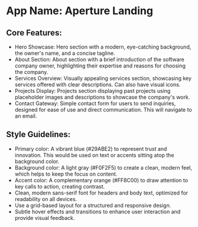 # **App Name**: Aperture Landing

## Core Features:

- Hero Showcase: Hero section with a modern, eye-catching background, the owner's name, and a concise tagline.
- About Section: About section with a brief introduction of the software company owner, highlighting their expertise and reasons for choosing the company. 
- Services Overview: Visually appealing services section, showcasing key services offered with clear descriptions. Can also have visual icons.
- Projects Display: Projects section displaying past projects using placeholder images and descriptions to showcase the company's work.
- Contact Gateway: Simple contact form for users to send inquiries, designed for ease of use and direct communication. This will navigate to an email.

## Style Guidelines:

- Primary color: A vibrant blue (#29ABE2) to represent trust and innovation. This would be used on text or accents sitting atop the background color.
- Background color: A light gray (#F0F2F5) to create a clean, modern feel, which helps to keep the focus on content.
- Accent color: A complementary orange (#FF8C00) to draw attention to key calls to action, creating contrast.
- Clean, modern sans-serif font for headers and body text, optimized for readability on all devices.
- Use a grid-based layout for a structured and responsive design.
- Subtle hover effects and transitions to enhance user interaction and provide visual feedback.